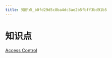 ```yaml
---
title: 知识点_b0fd29d5c8ba4dc3ae2b5fbff3bd91b5
---
```


# 知识点

[Access Control](知识点%20b0fd29d5c8ba4dc3ae2b5fbff3bd91b5/Access%20Control%203326b43b686f475bb7329a2ac562a5c0.csv)